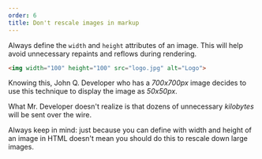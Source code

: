 ```yaml
---
order: 6
title: Don't rescale images in markup
---
```


Always define the `width` and `height` attributes of an image. This will help avoid unnecessary repaints and reflows during rendering.

```html
<img width="100" height="100" src="logo.jpg" alt="Logo">
```

Knowing this, John Q. Developer who has a *700x700px* image decides to use this technique to display the image as *50x50px*.

What Mr. Developer doesn't realize is that dozens of unnecessary *kilobytes* will be sent over the wire.

Always keep in mind: just because you can define with width and height of an image in HTML doesn't mean you should do this to rescale down large images.
